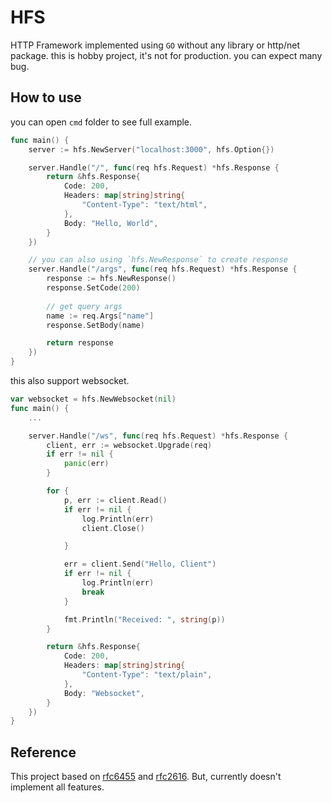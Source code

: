 # HFS

HTTP Framework implemented using `GO` without any library or http/net package. this is hobby project, it's not for production. you can expect many bug.

## How to use

you can open `cmd` folder to see full example.
```go
func main() {
    server := hfs.NewServer("localhost:3000", hfs.Option{})

	server.Handle("/", func(req hfs.Request) *hfs.Response {
		return &hfs.Response{
			Code: 200,
			Headers: map[string]string{
				"Content-Type": "text/html",
			},
			Body: "Hello, World",
		}
	})

    // you can also using `hfs.NewResponse` to create response
	server.Handle("/args", func(req hfs.Request) *hfs.Response {
		response := hfs.NewResponse()
		response.SetCode(200)
        
        // get query args
        name := req.Args["name"]
		response.SetBody(name)

		return response
	})
}
```

this also support websocket.

```go
var websocket = hfs.NewWebsocket(nil)
func main() {
    ...

    server.Handle("/ws", func(req hfs.Request) *hfs.Response {
		client, err := websocket.Upgrade(req)
		if err != nil {
			panic(err)
		}

		for {
			p, err := client.Read()
			if err != nil {
                log.Println(err)
				client.Close()

			}

			err = client.Send("Hello, Client")
			if err != nil {
                log.Println(err)
				break
			}

			fmt.Println("Received: ", string(p))
		}

		return &hfs.Response{
			Code: 200,
			Headers: map[string]string{
				"Content-Type": "text/plain",
			},
			Body: "Websocket",
		}
    })
}
```

## Reference

This project based on [rfc6455](https://datatracker.ietf.org/doc/html/rfc6455) and [rfc2616](https://datatracker.ietf.org/doc/html/rfc2616). But, currently doesn't implement all features.